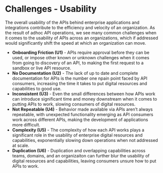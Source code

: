 # Challenges - Usability
The overall usability of the APIs behind enterprise applications and integrations contribute to the efficiency and velocity of an organization. As the result of adhoc API operations, we see many common challenges when it comes to the usability of APIs across an organizations, which if addressed would significantly shift the speed at which an organization can move.

- **Onboarding Friction (U1)** - APIs require approval before they can be used, or impose other known or unknown challenges when it comes from going to discovery of an API, to making the first request to a sandbox or live API resource.
- **No Documentation (U2)** - The lack of up to date and complete documentation for APIs is the number one npain point faced by API consumers, increasing the time it takes to put digital resources and capabilities to good use.
- **Inconsistent (U3)** - Even the small differences between how APIs work can introduce significant time and money downstream when it comes to putting APIs to work, slowing consumers of digital resources.
- **Not Repeatable (U4)** - Behavior made available via APIs aren’t always repeatable, with unexpected functionality emerging as API consumers work across different APIs, making the development of applications more difficult.
- **Complexity (U5)** - The complexity of how each API works plays a significant role in the usability of enterprise digital resources and capabilities, exponentially slowing down operations when not addressed at scale.
- **Duplication (U6)** - Duplication and overlapping capabilities across teams, domains, and an organizaiton can further blur the usability of digital resources and capabilities, leaving consumers unsure how to put APIs to work.
